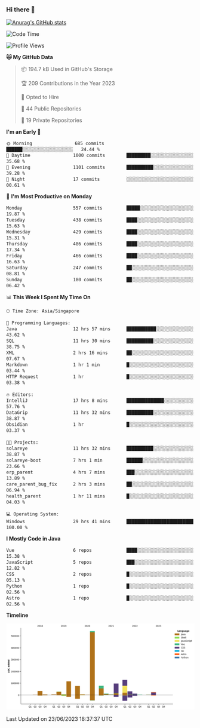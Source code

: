### Hi there 👋

[![Anurag's GitHub stats](https://github-readme-stats.vercel.app/api?username=xiumu2017&show_icons=true&theme=radical)](https://github.com/anuraghazra/github-readme-stats)

<!--
**xiumu2017/xiumu2017** is a ✨ _special_ ✨ repository because its `README.md` (this file) appears on your GitHub profile.

Here are some ideas to get you started:

- 🔭 I’m currently working on ...
- 🌱 I’m currently learning ...
- 👯 I’m looking to collaborate on ...
- 🤔 I’m looking for help with ...
- 💬 Ask me about ...
- 📫 How to reach me: ...
- 😄 Pronouns: ...
- ⚡ Fun fact: ...
-->

<!--START_SECTION:waka-->
![Code Time](http://img.shields.io/badge/Code%20Time-1%2C527%20hrs%2040%20mins-blue)

![Profile Views](http://img.shields.io/badge/Profile%20Views-0-blue)

**🐱 My GitHub Data** 

> 📦 194.7 kB Used in GitHub's Storage 
 > 
> 🏆 209 Contributions in the Year 2023
 > 
> 💼 Opted to Hire
 > 
> 📜 44 Public Repositories 
 > 
> 🔑 19 Private Repositories 
 > 
**I'm an Early 🐤** 

```text
🌞 Morning                685 commits         ██████░░░░░░░░░░░░░░░░░░░   24.44 % 
🌆 Daytime                1000 commits        █████████░░░░░░░░░░░░░░░░   35.68 % 
🌃 Evening                1101 commits        ██████████░░░░░░░░░░░░░░░   39.28 % 
🌙 Night                  17 commits          ░░░░░░░░░░░░░░░░░░░░░░░░░   00.61 % 
```
📅 **I'm Most Productive on Monday** 

```text
Monday                   557 commits         █████░░░░░░░░░░░░░░░░░░░░   19.87 % 
Tuesday                  438 commits         ████░░░░░░░░░░░░░░░░░░░░░   15.63 % 
Wednesday                429 commits         ████░░░░░░░░░░░░░░░░░░░░░   15.31 % 
Thursday                 486 commits         ████░░░░░░░░░░░░░░░░░░░░░   17.34 % 
Friday                   466 commits         ████░░░░░░░░░░░░░░░░░░░░░   16.63 % 
Saturday                 247 commits         ██░░░░░░░░░░░░░░░░░░░░░░░   08.81 % 
Sunday                   180 commits         ██░░░░░░░░░░░░░░░░░░░░░░░   06.42 % 
```


📊 **This Week I Spent My Time On** 

```text
🕑︎ Time Zone: Asia/Singapore

💬 Programming Languages: 
Java                     12 hrs 57 mins      ███████████░░░░░░░░░░░░░░   43.62 % 
SQL                      11 hrs 30 mins      ██████████░░░░░░░░░░░░░░░   38.75 % 
XML                      2 hrs 16 mins       ██░░░░░░░░░░░░░░░░░░░░░░░   07.67 % 
Markdown                 1 hr 1 min          █░░░░░░░░░░░░░░░░░░░░░░░░   03.44 % 
HTTP Request             1 hr                █░░░░░░░░░░░░░░░░░░░░░░░░   03.38 % 

🔥 Editors: 
IntelliJ                 17 hrs 8 mins       ██████████████░░░░░░░░░░░   57.76 % 
DataGrip                 11 hrs 32 mins      ██████████░░░░░░░░░░░░░░░   38.87 % 
Obsidian                 1 hr                █░░░░░░░░░░░░░░░░░░░░░░░░   03.37 % 

🐱‍💻 Projects: 
solareye                 11 hrs 32 mins      ██████████░░░░░░░░░░░░░░░   38.87 % 
solareye-boot            7 hrs 1 min         ██████░░░░░░░░░░░░░░░░░░░   23.66 % 
erp_parent               4 hrs 7 mins        ███░░░░░░░░░░░░░░░░░░░░░░   13.89 % 
care_parent_bug_fix      2 hrs 3 mins        ██░░░░░░░░░░░░░░░░░░░░░░░   06.94 % 
health_parent            1 hr 11 mins        █░░░░░░░░░░░░░░░░░░░░░░░░   04.03 % 

💻 Operating System: 
Windows                  29 hrs 41 mins      █████████████████████████   100.00 % 
```

**I Mostly Code in Java** 

```text
Vue                      6 repos             ████░░░░░░░░░░░░░░░░░░░░░   15.38 % 
JavaScript               5 repos             ███░░░░░░░░░░░░░░░░░░░░░░   12.82 % 
CSS                      2 repos             █░░░░░░░░░░░░░░░░░░░░░░░░   05.13 % 
Python                   1 repo              █░░░░░░░░░░░░░░░░░░░░░░░░   02.56 % 
Astro                    1 repo              █░░░░░░░░░░░░░░░░░░░░░░░░   02.56 % 
```



**Timeline**

![Lines of Code chart](https://raw.githubusercontent.com/xiumu2017/xiumu2017/main/assets/bar_graph.png)


 Last Updated on 23/06/2023 18:37:37 UTC
<!--END_SECTION:waka-->
